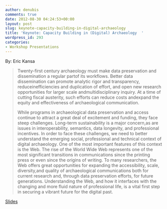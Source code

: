 ```yaml
---
author: denubis
comments: true
date: 2012-08-30 04:24:53+00:00
layout: post
slug: keynote-capacity-building-in-digital-archaeology
title: 'Keynote: Capacity Building in (Digital) Archaeology  '
wordpress_id: 293
categories:
- Workshop Presentations
---
```


By: Eric Kansa

<blockquote>Twenty-first century archaeology must make data preservation and dissemination a regular partof its workflows. Better data dissemination can promote analytic rigor and transparency, reduceinefficiencies and duplication of effort, and open new research opportunities for larger scale andmultidisciplinary inquiry. At a time of cutting fiscal austerity, such efforts can reduce costs andexpand the equity and effectiveness of archaeological communication.

While programs in archaeological data preservation and access continue to attract a great deal of excitement and funding, they face steep challenges. Long-term sustainability is a major concern,as are issues in interoperability, semantics, data longevity, and professional incentives. In order to face these challenges, we need to better understand the emerging social, professional and technical context of digital archaeology. One of the most important features of this context is the Web. The rise of the World Wide Web represents one of the most significant transitions in communications since the printing press or even since the origins of writing. To many researchers, the Web offers great opportunities for expanding the accessibility, scale, diversity,and quality of archaeological communications both for current research and, through data preservation efforts, for future generations. Understanding the Web, and how it interfaces with the changing and more fluid nature of professional life, is a vital first step in securing a vibrant future for the digital past.
</blockquote>

[Slides](http://fedarch.org/slides/Kansa2012_FAIMS-Keynote.pdf)

